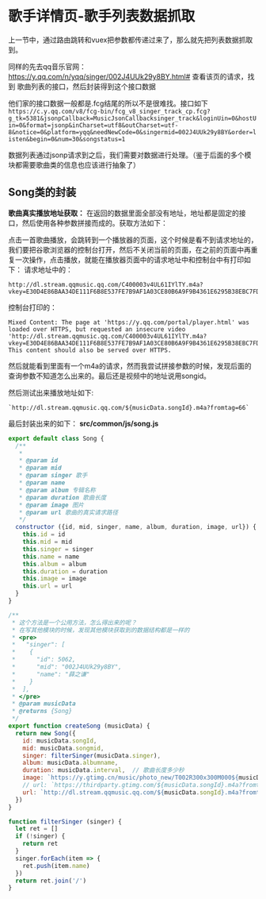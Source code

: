 # 歌手详情页-歌手列表数据抓取

上一节中，通过路由跳转和vuex把参数都传递过来了，那么就先把列表数据抓取到。

同样的先去qq音乐官网：https://y.qq.com/n/yqq/singer/002J4UUk29y8BY.html# 查看该页的请求，找到 歌曲列表的接口，然后封装得到这个接口数据

他们家的接口数据一般都是.fcg结尾的所以不是很难找。接口如下`https://c.y.qq.com/v8/fcg-bin/fcg_v8_singer_track_cp.fcg?g_tk=5381&jsonpCallback=MusicJsonCallbacksinger_track&loginUin=0&hostUin=0&format=jsonp&inCharset=utf8&outCharset=utf-8&notice=0&platform=yqq&needNewCode=0&singermid=002J4UUk29y8BY&order=listen&begin=0&num=30&songstatus=1`

数据列表通过jsonp请求到之后，我们需要对数据进行处理。（鉴于后面的多个模块都需要歌曲类的信息也应该进行抽象了）
## Song类的封装

**歌曲真实播放地址获取：**
在返回的数据里面全部没有地址，地址都是固定的接口，然后使用各种参数拼接而成的。获取方法如下：

点击一首歌曲播放，会跳转到一个播放器的页面，这个时候是看不到请求地址的，我们要把谷歌浏览器的控制台打开，然后不关闭当前的页面，在之前的页面中再重复一次操作，点击播放，就能在播放器页面中的请求地址中和控制台中有打印如下：
请求地址中的：
```
http://dl.stream.qqmusic.qq.com/C400003v4UL61IYlTY.m4a?vkey=E30D4E86BAA34DE111F6B8E537FE7B9AF1A03CE80B6A9F9B4361E6295B38EBC7FD22D70A28D7CBF608B93F8FF590AA8E4D977410B1F63874&guid=6078336128&uin=0&fromtag=66
```
控制台打印的：
```
Mixed Content: The page at 'https://y.qq.com/portal/player.html' was loaded over HTTPS, but requested an insecure video 'http://dl.stream.qqmusic.qq.com/C400003v4UL61IYlTY.m4a?vkey=E30D4E86BAA34DE111F6B8E537FE7B9AF1A03CE80B6A9F9B4361E6295B38EBC7FD22D70A28D7CBF608B93F8FF590AA8E4D977410B1F63874&guid=6078336128&uin=0&fromtag=66'. This content should also be served over HTTPS.
```

然后就能看到里面有一个m4a的请求，然而我尝试拼接参数的时候，发现后面的查询参数不知道怎么出来的。最后还是视频中的地址说用songid。

然后测试出来播放地址如下:
```
`http://dl.stream.qqmusic.qq.com/${musicData.songId}.m4a?fromtag=66`
```

最后封装出来的如下：
**src/common/js/song.js**
```javascript
export default class Song {
  /**
   *
   * @param id
   * @param mid
   * @param singer 歌手
   * @param name
   * @param album 专辑名称
   * @param duration 歌曲长度
   * @param image 图片
   * @param url 歌曲的真实请求路径
   */
  constructor ({id, mid, singer, name, album, duration, image, url}) {
    this.id = id
    this.mid = mid
    this.singer = singer
    this.name = name
    this.album = album
    this.duration = duration
    this.image = image
    this.url = url
  }
}

/**
 * 这个方法是一个公用方法，怎么得出来的呢？
 * 在写其他模块的时候，发现其他模块获取到的数据结构都是一样的
 * <pre>
 *   "singer": [
 *    {
 *      "id": 5062,
 *      "mid": "002J4UUk29y8BY",
 *      "name": "薛之谦"
 *    }
 *  ],
 * </pre>
 * @param musicData
 * @returns {Song}
 */
export function createSong (musicData) {
  return new Song({
    id: musicData.songId,
    mid: musicData.songmid,
    singer: filterSinger(musicData.singer),
    album: musicData.albumname,
    duration: musicData.interval,  // 歌曲长度多少秒
    image: `https://y.gtimg.cn/music/photo_new/T002R300x300M000${musicData.albummid}.jpg?max_age=2592000`,
    // url: `https://thirdparty.gtimg.com/${musicData.songId}.m4a?fromtag=80`
    url: `http://dl.stream.qqmusic.qq.com/${musicData.songId}.m4a?fromtag=38`
  })
}

function filterSinger (singer) {
  let ret = []
  if (!singer) {
    return ret
  }
  singer.forEach(item => {
    ret.push(item.name)
  })
  return ret.join('/')
}

```
